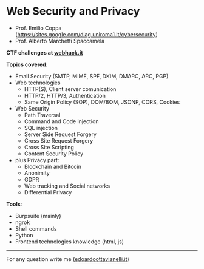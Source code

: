 # Web Security and Privacy

- Prof. Emilio Coppa (https://sites.google.com/diag.uniroma1.it/cybersecurity)
- Prof. Alberto Marchetti Spaccamela

**CTF challenges at [webhack.it](https://webhack.it/)**

**Topics covered**:
- Email Security (SMTP, MIME, SPF, DKIM, DMARC, ARC, PGP)
- Web technologies 
    - HTTP(S), Client server comunication
    - HTTP/2, HTTP/3, Authentication
    - Same Origin Policy (SOP), DOM/BOM, JSONP, CORS, Cookies
- Web Security
    - Path Traversal
    - Command and Code injection
    - SQL injection
    - Server Side Request Forgery
    - Cross Site Request Forgery
    - Cross Site Scripting
    - Content Security Policy
- plus Privacy part:
    - Blockchain and Bitcoin
    - Anonimity
    - GDPR
    - Web tracking and Social networks
    - Differential Privacy

**Tools**:
- Burpsuite (mainly)
- ngrok
- Shell commands
- Python
- Frontend technologies knowledge (html, js)

---------

For any question write me ([edoardoottavianelli.it](https://www.edoardoottavianelli.it/))
